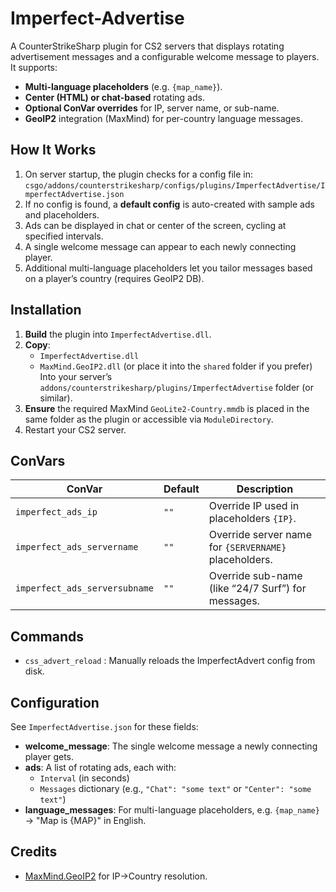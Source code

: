 # Imperfect-Advertise

A CounterStrikeSharp plugin for CS2 servers that displays rotating advertisement messages and a configurable welcome message to players.  
It supports:
- **Multi-language placeholders** (e.g. `{map_name}`).
- **Center (HTML) or chat-based** rotating ads.
- **Optional ConVar overrides** for IP, server name, or sub-name.
- **GeoIP2** integration (MaxMind) for per-country language messages.

## How It Works

1. On server startup, the plugin checks for a config file in:
   `csgo/addons/counterstrikesharp/configs/plugins/ImperfectAdvertise/ImperfectAdvertise.json`
2. If no config is found, a **default config** is auto-created with sample ads and placeholders.
3. Ads can be displayed in chat or center of the screen, cycling at specified intervals.
4. A single welcome message can appear to each newly connecting player.
5. Additional multi-language placeholders let you tailor messages based on a player’s country (requires GeoIP2 DB).

## Installation

1. **Build** the plugin into `ImperfectAdvertise.dll`.
2. **Copy**:
    - `ImperfectAdvertise.dll`
    - `MaxMind.GeoIP2.dll` (or place it into the `shared` folder if you prefer)  
      Into your server’s `addons/counterstrikesharp/plugins/ImperfectAdvertise` folder (or similar).
3. **Ensure** the required MaxMind `GeoLite2-Country.mmdb` is placed in the same folder as the plugin or accessible via `ModuleDirectory`.
4. Restart your CS2 server.

## ConVars

| ConVar                          | Default | Description                                           |
|---------------------------------|---------|-------------------------------------------------------|
| `imperfect_ads_ip`             | `""`    | Override IP used in placeholders `{IP}`.             |
| `imperfect_ads_servername`     | `""`    | Override server name for `{SERVERNAME}` placeholders.|
| `imperfect_ads_serversubname`  | `""`    | Override sub-name (like “24/7 Surf”) for messages.    |

## Commands

- `css_advert_reload` : Manually reloads the ImperfectAdvert config from disk.

## Configuration

See `ImperfectAdvertise.json` for these fields:
- **welcome_message**: The single welcome message a newly connecting player gets.
- **ads**: A list of rotating ads, each with:
    - `Interval` (in seconds)
    - `Messages` dictionary (e.g., `"Chat": "some text"` or `"Center": "some text"`)
- **language_messages**: For multi-language placeholders, e.g. `{map_name}` -> "Map is {MAP}" in English.

## Credits

- [MaxMind.GeoIP2](https://github.com/maxmind/GeoIP2-dotnet) for IP->Country resolution.
